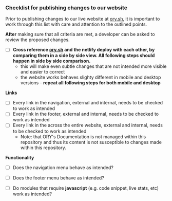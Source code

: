 ### Checklist for publishing changes to our website

Prior to publishing changes to our live website at [ory.sh](https://ory.sh), it is important to work through this list with care and attention to the outlined points. 

**After** making sure that all criteria are met, a developer can be asked to review the proposed changes.

- [ ] **Cross reference [ory.sh](https://ory.sh) and the netlify deploy with each other, by comparing them in a side by side view. All following steps should happen in side by side comparison.**
  - this will make even subtle changes that are not intended more visible and easier to correct
  - the website works behaves slighty different in mobile and desktop versions - **repeat all following steps for both mobile and desktop**

**Links**
  - [ ] Every link in the navigation, external and internal, needs to be checked to work as intended
  - [ ] Every link in the footer, external and internal, needs to be checked to work as intended
  - [ ] Every link in the across the entire website, external and internal, needs to be checked to work as intended
    - Note: that ORY's Documentation is not managed within this repository and thus its content is not susceptible to changes made within this repository.

**Functionality**
  - [ ] Does the navigation menu behave as intended?
  - [ ] Does the footer menu behave as intended?
  - [ ] Do modules that require **javascript** (e.g. code snippet, live stats, etc) work as intended?
  
